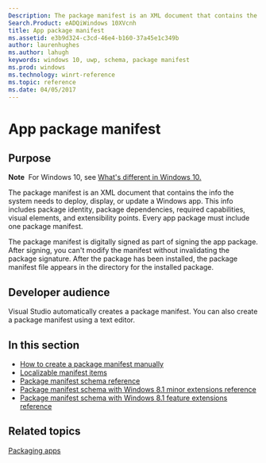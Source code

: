 ```yaml
---
Description: The package manifest is an XML document that contains the info the system needs to deploy, display, or update a Windows app. 
Search.Product: eADQiWindows 10XVcnh
title: App package manifest
ms.assetid: e3b9d324-c3cd-46e4-b160-37a45e1c349b
author: laurenhughes
ms.author: lahugh
keywords: windows 10, uwp, schema, package manifest
ms.prod: windows
ms.technology: winrt-reference
ms.topic: reference
ms.date: 04/05/2017
---
```


# App package manifest


## Purpose


**Note**  For Windows 10, see [What's different in Windows 10.](uapmanifestschema/what-s-changed-in-windows-10.md)

The package manifest is an XML document that contains the info the system needs to deploy, display, or update a Windows app. This info includes package identity, package dependencies, required capabilities, visual elements, and extensibility points. Every app package must include one package manifest.

The package manifest is digitally signed as part of signing the app package. After signing, you can't modify the manifest without invalidating the package signature. After the package has been installed, the package manifest file appears in the directory for the installed package.

## Developer audience


Visual Studio automatically creates a package manifest. You can also create a package manifest using a text editor.

## In this section


-   [How to create a package manifest manually](how-to-create-a-package-manifest-manually.md)
-   [Localizable manifest items](https://msdn.microsoft.com/library/windows/apps/dn439795)
-   [Package manifest schema reference](https://msdn.microsoft.com/library/windows/apps/br211473)
-   [Package manifest schema with Windows 8.1 minor extensions reference](https://msdn.microsoft.com/library/windows/apps/dn423313)
-   [Package manifest schema with Windows 8.1 feature extensions reference](https://msdn.microsoft.com/library/windows/apps/dn391692)

## Related topics


[Packaging apps](https://msdn.microsoft.com/library/windows/apps/mt270969)

 

 



